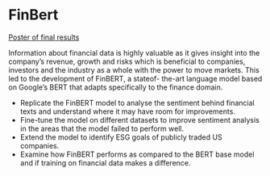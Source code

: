 # FinBert

[Poster of final results](https://github.com/khevparikh/FinBert/blob/main/BERT%20for%20Financial%20Domain.pdf)

Information about financial data is highly valuable as it gives insight into the company’s revenue, growth and risks which is beneficial to companies, investors and the industry as a whole with the power to move markets. This led to the development of FinBERT, a stateof- the-art language model based on Google’s BERT that adapts specifically to the finance domain. 
- Replicate the FinBERT model to analyse the sentiment behind financial texts and understand where it may have room for improvements.
- Fine-tune the model on different datasets to improve sentiment analysis in the areas that the model failed to perform well. 
- Extend the model to identify ESG goals of publicly traded US companies.
- Examine how FinBERT performs as compared to the BERT base model and if training on financial data makes a difference.
